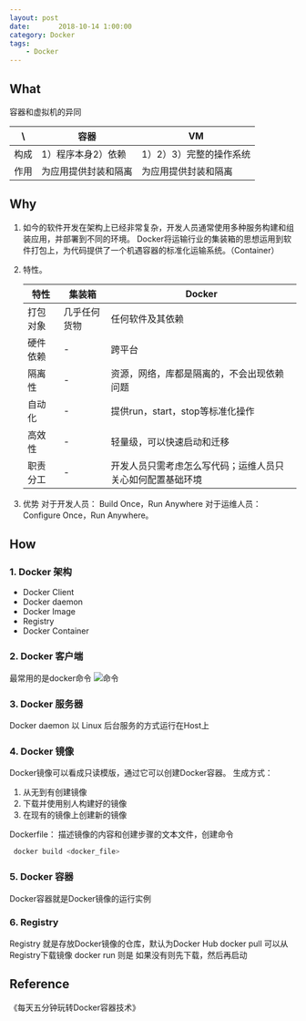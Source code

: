 ```yaml
---
layout: post
date:       2018-10-14 1:00:00
category: Docker
tags:
    - Docker
---
```



## What
容器和虚拟机的异同

| \ |容器  |VM  |
| --- | --- | --- |
| 构成 |1）程序本身2）依赖  |1）2）3）完整的操作系统  |
| 作用 |为应用提供封装和隔离  |为应用提供封装和隔离   |

## Why
1. 如今的软件开发在架构上已经非常复杂，开发人员通常使用多种服务构建和组装应用，并部署到不同的环境。
   Docker将运输行业的集装箱的思想运用到软件打包上，为代码提供了一个机遇容器的标准化运输系统。（Container）

2. 特性。 

    | 特性 |集装箱  |Docker  |
    | --- | --- | --- |
    |  打包对象|几乎任何货物  |任何软件及其依赖  |
    |  硬件依赖| - | 跨平台 |
    | 隔离性 | - | 资源，网络，库都是隔离的，不会出现依赖问题 |
    | 自动化 | - | 提供run，start，stop等标准化操作 |
    | 高效性 | - | 轻量级，可以快速启动和迁移 |
    | 职责分工 | - |开发人员只需考虑怎么写代码；运维人员只关心如何配置基础环境  |

1. 优势
对于开发人员： Build Once，Run Anywhere
对于运维人员： Configure Once，Run Anywhere。

## How
### 1. Docker 架构
- Docker Client
- Docker daemon
- Docker Image
- Registry
- Docker Container

### 2. Docker 客户端
最常用的是docker命令
![命令](https://run-dream.github.io/img/post/docker-cmd.png)

### 3. Docker 服务器
Docker daemon 以 Linux 后台服务的方式运行在Host上

### 4. Docker 镜像
Docker镜像可以看成只读模版，通过它可以创建Docker容器。
生成方式：

1. 从无到有创建镜像
2. 下载并使用别人构建好的镜像
3. 在现有的镜像上创建新的镜像

Dockerfile： 
描述镜像的内容和创建步骤的文本文件，创建命令

```bash
 docker build <docker_file>
```

### 5. Docker 容器
Docker容器就是Docker镜像的运行实例

### 6. Registry
Registry 就是存放Docker镜像的仓库，默认为Docker Hub
docker pull 可以从Registry下载镜像
docker run 则是 如果没有则先下载，然后再启动

## Reference
《每天五分钟玩转Docker容器技术》